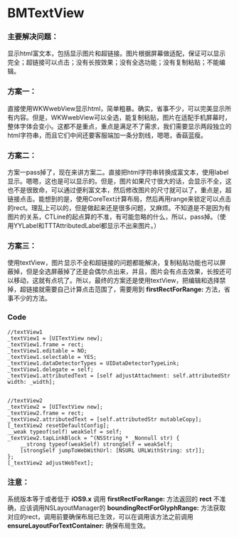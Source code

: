 # BMTextView
### 主要解决问题：  
显示html富文本，包括显示图片和超链接。图片根据屏幕做适配，保证可以显示完全；超链接可以点击；没有长按效果；没有全选功能；没有复制粘贴；不能编辑。

### 方案一：  
直接使用WKWwebView显示html，简单粗暴。确实，省事不少，可以完美显示所有内容。但是，WKWwebView可以全选，能复制粘贴，图片在适配手机屏幕时，整体字体会变小。这都不是重点，重点是满足不了需求，我们需要显示两段独立的html字符串，而且它们中间还要客服端加一条分割线，嗯嗯，香菇蓝瘦。  
### 方案二：  
方案一pass掉了，现在来讲方案二。直接把html字符串转换成富文本，使用label显示。嗯嗯，这也是可以显示的。但是，图片如果尺寸很大的话，会显示不全，这也不是很致命，可以通过便利富文本，然后修改图片的尺寸就可以了，重点是，超链接点击。能想到的是，使用CoreText计算布局，然后再用range来锁定可以点击的rect。理乱上可以的，但是做起来还是很多问题，又麻烦。不知道是不是因为有图片的关系，CTLine的起点算的不准，有可能忽略的什么，所以，pass掉。（使用YYLabel和TTTAttributedLabel都显示不出来图片。）  
### 方案三：  
使用textView，图片显示不全和超链接的问题都能解决，复制粘贴功能也可以屏蔽掉，但是全选屏蔽掉了还是会偶尔点出来，并且，图片会有点击效果，长按还可以移动，这就有点坑了。所以，最终的方案还是使用textView，把编辑和选择禁掉，超链接就需要自己计算点击范围了，需要用到 **firstRectForRange:** 方法，省事不少的方法。

### Code
```
//textView1
_textView1 = [UITextView new];
_textView1.frame = rect;
_textView1.editable = NO;
_textView1.selectable = YES;
_textView1.dataDetectorTypes = UIDataDetectorTypeLink;
_textView1.delegate = self;
_textView1.attributedText = [self adjustAttachment: self.attributedStr width: _width];


//textView2
_textView2 = [UITextView new];
_textView2.frame = rect;
_textView2.attributedText = [self.attributedStr mutableCopy];
[_textView2 resetDefaultConfig];
__weak typeof(self) weakSelf = self;
_textView2.tapLinkBlock = ^(NSString * _Nonnull str) {
	__strong typeof(weakSelf) strongSelf = weakSelf;
	[strongSelf jumpToWebWithUrl: [NSURL URLWithString: str]];
};
[_textView2 adjustWebText];
```

### 注意：
系统版本等于或者低于 **iOS9.x** 调用 **firstRectForRange:** 方法返回的 **rect** 不准确，应该调用NSLayoutManager的 **boundingRectForGlyphRange:** 方法获取对应的rect，调用前要确保布局已生效，可以在调用该方法之前调用 **ensureLayoutForTextContainer:** 确保布局生效。